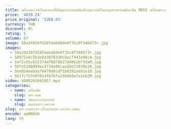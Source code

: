 ```yaml
---
title: เครื่องตรวจจับโลหะทองที่ดีที่สุดการล่าสมบัติเครื่องตรวจจับโลหะอุตสาหกรรมมืออาชีพ MD55 เครื่องตรวจจับทอง
price: '4839.24'
price_original: '5260.03'
currency: THB
discount: 8%
rating: 5
volume: 67
image: S8a34838fd2854abd8de0f35c0f340473r.jpg
images:
  - S8a34838fd2854abd8de0f35c0f340473r.jpg
  - S8972adc5b3eb43878320c8acf443a98cA.jpg
  - Saf2cb5c615374d76878627d4662bf3daM.jpg
  - S0fe5348899ac4734a06caa2bb72030e28.jpg
  - Sbe854eebda79479d8cd71b8392add1e1O.jpg
  - S617c75fe97814fb7bfa33b66dafa1eb2M.jpg
video: 4000261602857.mp4
categories:
  - name: เครื่องมือ
    slug: เคร-องม
  - name: วัดและการวิเคราะห์
    slug: ดและการว-เคราะห
slug: เคร-องตรวจจ-บโลหะทองท-ดการล-าสมบ
encode: opWNXGm
lang: th
---
```

  